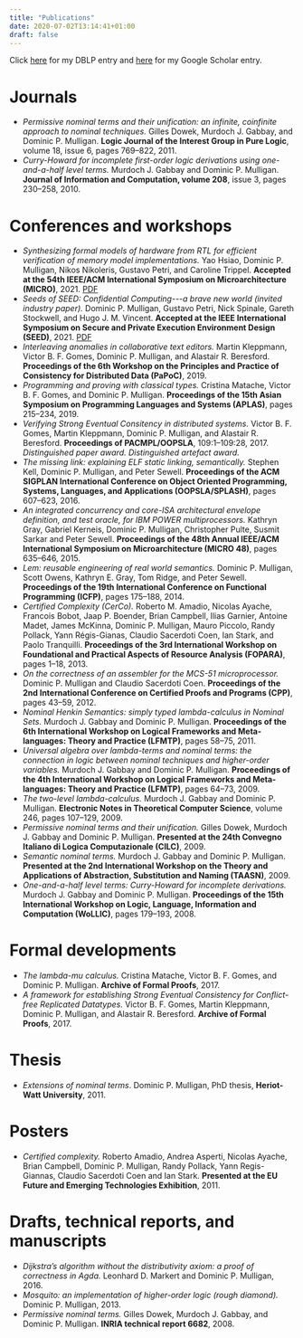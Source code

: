 ```yaml
---
title: "Publications"
date: 2020-07-02T13:14:41+01:00
draft: false
---
```


Click [here](https://dblp2.uni-trier.de/pers/hd/m/Mulligan:Dominic_P=) for my DBLP entry and [here](https://scholar.google.co.uk/citations?user=LI9Nv6UAAAAJ&hl=en) for my Google Scholar entry.

# Journals

- *Permissive nominal terms and their unification: an infinite, coinfinite approach to nominal techniques.*
Gilles Dowek, Murdoch J. Gabbay, and Dominic P. Mulligan.
**Logic Journal of the Interest Group in Pure Logic**, volume 18, issue 6, pages 769&ndash;822, 2011.
- *Curry-Howard for incomplete first-order logic derivations using one-and-a-half level terms.*
Murdoch J. Gabbay and Dominic P. Mulligan.
**Journal of Information and Computation, volume 208**, issue 3, pages 230&ndash;258, 2010.

# Conferences and workshops

- *Synthesizing formal models of hardware from RTL for efficient verification of memory model implementations.*
Yao Hsiao, Dominic P. Mulligan, Nikos Nikoleris, Gustavo Petri, and Caroline Trippel.
**Accepted at the 54th IEEE/ACM International Symposium on Microarchitecture (MICRO)**, 2021.
[PDF](./hsiao-micro2021.pdf)
- *Seeds of SEED: Confidential Computing---a brave new world (invited industry paper).*
Dominic P. Mulligan, Gustavo Petri, Nick Spinale, Gareth Stockwell, and Hugo J. M. Vincent.
**Accepted at the IEEE International Symposium on Secure and Private Execution Environment Design (SEED)**, 2021.
[PDF](./mulligan-seed2021.pdf)
- *Interleaving anomalies in collaborative text editors.*
Martin Kleppmann, Victor B. F. Gomes, Dominic P. Mulligan, and Alastair R. Beresford.
**Proceedings of the 6th Workshop on the Principles and Practice of Consistency for Distributed Data (PaPoC)**, 2019.
- *Programming and proving with classical types.*
Cristina Matache, Victor B. F. Gomes, and Dominic P. Mulligan.
**Proceedings of the 15th Asian Symposium on Programming Languages and Systems (APLAS)**, pages 215&ndash;234, 2019.
- *Verifying Strong Eventual Consitency in distributed systems.*
Victor B. F. Gomes, Martin Kleppmann, Dominic P. Mulligan, and Alastair R. Beresford.
**Proceedings of PACMPL/OOPSLA**, 109:1&ndash;109:28, 2017.
*Distinguished paper award.*
*Distinguished artefact award.*
- *The missing link: explaining ELF static linking, semantically.*
Stephen Kell, Dominic P. Mulligan, and Peter Sewell.
**Proceedings of the ACM SIGPLAN International Conference on Object Oriented Programming, Systems, Languages, and Applications (OOPSLA/SPLASH)**, pages 607&ndash;623, 2016.
- *An integrated concurrency and core-ISA architectural envelope definition, and test oracle, for IBM POWER multiprocessors.*
Kathryn Gray, Gabriel Kerneis, Dominic P. Mulligan, Christopher Pulte, Susmit Sarkar and Peter Sewell.
**Proceedings of the 48th Annual IEEE/ACM International Symposium on Microarchitecture (MICRO 48)**, pages 635&ndash;646, 2015.
- *Lem: reusable engineering of real world semantics.*
Dominic P. Mulligan, Scott Owens, Kathryn E. Gray, Tom Ridge, and Peter Sewell.
**Proceedings of the 19th International Conference on Functional Programming (ICFP)**, pages 175&ndash;188, 2014.
- *Certified Complexity (CerCo).*
Roberto M. Amadio, Nicolas Ayache, Francois Bobot, Jaap P. Boender, Brian Campbell, Ilias Garnier, Antoine Madet, James McKinna, Dominic P. Mulligan, Mauro Piccolo, Randy Pollack, Yann Régis-Gianas, Claudio Sacerdoti Coen, Ian Stark, and Paolo Tranquilli. **Proceedings of the 3rd International Workshop on Foundational and Practical Aspects of Resource Analysis (FOPARA)**, pages 1&ndash;18, 2013.
- *On the correctness of an assembler for the MCS-51 microprocessor.*
Dominic P. Mulligan and Claudio Sacerdoti Coen.
**Proceedings of the 2nd International Conference on Certified Proofs and Programs (CPP)**, pages 43&ndash;59, 2012.
- *Nominal Henkin Semantics: simply typed lambda-calculus in Nominal Sets.*
Murdoch J. Gabbay and Dominic P. Mulligan.
**Proceedings of the 6th International Workshop on Logical Frameworks and Meta-languages: Theory and Practice (LFMTP)**, pages 58&ndash;75, 2011.
- *Universal algebra over lambda-terms and nominal terms: the connection in logic between nominal techniques and higher-order variables.*
Murdoch J. Gabbay and Dominic P. Mulligan.
**Proceedings of the 4th International Workshop on Logical Frameworks and Meta-languages: Theory and Practice (LFMTP)**, pages 64&ndash;73, 2009.
- *The two-level lambda-calculus.*
Murdoch J. Gabbay and Dominic P. Mulligan.
**Electronic Notes in Theoretical Computer Science**, volume 246, pages 107&ndash;129, 2009.
- *Permissive nominal terms and their unification.*
Gilles Dowek, Murdoch J. Gabbay and Dominic P. Mulligan.
**Presented at the 24th Convegno Italiano di Logica Computazionale (CILC)**, 2009.
- *Semantic nominal terms.*
Murdoch J. Gabbay and Dominic P. Mulligan.
**Presented at the 2nd International Workshop on the Theory and Applications of Abstraction, Substitution and Naming (TAASN)**, 2009.
- *One-and-a-half level terms: Curry-Howard for incomplete derivations.*
Murdoch J. Gabbay and Dominic P. Mulligan.
**Proceedings of the 15th International Workshop on Logic, Language, Information and Computation (WoLLIC)**, pages 179&ndash;193, 2008.

# Formal developments

- *The lambda-mu calculus.*
Cristina Matache, Victor B. F. Gomes, and Dominic P. Mulligan.
**Archive of Formal Proofs**, 2017.
- *A framework for establishing Strong Eventual Consistency for Conflict-free Replicated Datatypes.*
Victor B. F. Gomes, Martin Kleppmann, Dominic P. Mulligan, and Alastair R. Beresford.
**Archive of Formal Proofs**, 2017.

# Thesis

- *Extensions of nominal terms*.
Dominic P. Mulligan, PhD thesis, **Heriot-Watt University**, 2011.

# Posters

- *Certified complexity.*
Roberto Amadio, Andrea Asperti, Nicolas Ayache, Brian Campbell, Dominic P. Mulligan, Randy Pollack, Yann Regis-Giannas, Claudio Sacerdoti Coen and Ian Stark.
**Presented at the EU Future and Emerging Technologies Exhibition**, 2011. 

# Drafts, technical reports, and manuscripts

- *Dijkstra’s algorithm without the distributivity axiom: a proof of correctness in Agda.*
Leonhard D. Markert and Dominic P. Mulligan, 2016.
- *Mosquito: an implementation of higher-order logic (rough diamond).*
Dominic P. Mulligan, 2013.
- *Permissive nominal terms.*
Gilles Dowek, Murdoch J. Gabbay, and Dominic P. Mulligan.
**INRIA technical report 6682**, 2008.
